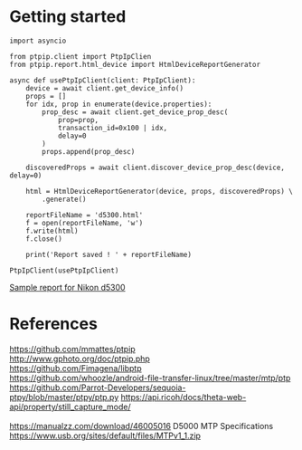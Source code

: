 # Getting started

```
import asyncio

from ptpip.client import PtpIpClien
from ptpip.report.html_device import HtmlDeviceReportGenerator

async def usePtpIpClient(client: PtpIpClient):
    device = await client.get_device_info()
    props = []
    for idx, prop in enumerate(device.properties):
        prop_desc = await client.get_device_prop_desc(
            prop=prop,
            transaction_id=0x100 | idx,
            delay=0
        )
        props.append(prop_desc)

    discoveredProps = await client.discover_device_prop_desc(device, delay=0)

    html = HtmlDeviceReportGenerator(device, props, discoveredProps) \
        .generate()

    reportFileName = 'd5300.html'
    f = open(reportFileName, 'w')
    f.write(html)
    f.close()

    print('Report saved ! ' + reportFileName)

PtpIpClient(usePtpIpClient)

```

[Sample report for Nikon d5300](https://dethcount.github.io/ptpip-d5300/d5300.html)

# References

https://github.com/mmattes/ptpip \
http://www.gphoto.org/doc/ptpip.php \
https://github.com/Fimagena/libptp \
https://github.com/whoozle/android-file-transfer-linux/tree/master/mtp/ptp \
https://github.com/Parrot-Developers/sequoia-ptpy/blob/master/ptpy/ptp.py
https://api.ricoh/docs/theta-web-api/property/still_capture_mode/ \
\
https://manualzz.com/download/46005016 D5000 MTP Specifications \
https://www.usb.org/sites/default/files/MTPv1_1.zip
